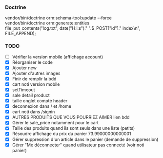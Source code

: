 ### Doctrine
vendor/bin/doctrine orm:schema-tool:update --force  
vendor/bin/doctrine orm:generate:entities  
file_put_contents("log.txt", date("H:i:s")." ".$_POST["id"]." index\n", FILE_APPEND);

### TODO
- [ ] Vérifier la version mobile (affichage account)
- [x] Réorganiser le code
- [x] Ajouter new
- [x] Ajouter d'autres images 
- [x] Finir de remplir la bdd
- [x] cart noti version mobile
- [x] setTimeout
- [x] sale detail product
- [x] taille onglet compte header
- [x] deconnexion dans / et /home
- [x] cart noti dans /signin
- [x] AUTRES PRODUITS QUE VOUS POURRIEZ AIMER lien bdd
- [x] Gérer le sale_price notamment pour le cart
- [x] Taille des produits quand ils sont seuls dans une liste (petits)
- [x] Résoudre affichage du prix du panier 73.99000000000001
- [x] Gérer suppression d'un article dans le panier (demande de suppression)
- [x] Gérer "Me déconnecter" quand utilisateur pas connecté (voir noti panier)